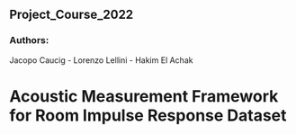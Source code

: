 ## Project_Course_2022
### Authors:
Jacopo Caucig -
Lorenzo Lellini - 
Hakim El Achak

# Acoustic Measurement Framework for Room Impulse Response Dataset
